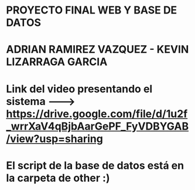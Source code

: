 # PROYECTO FINAL WEB Y BASE DE DATOS
# ADRIAN RAMIREZ VAZQUEZ - KEVIN LIZARRAGA GARCIA
# Link del video presentando el sistema ---> https://drive.google.com/file/d/1u2f_wrrXaV4qBjbAarGePF_FyVDBYGAB/view?usp=sharing
# El script de la base de datos está en la carpeta de other :)
